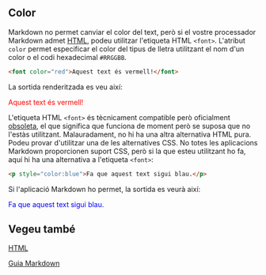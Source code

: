 ## Color

Markdown no permet canviar el color del text, però si el vostre processador Markdown admet [HTML](../sintaxi-basica/html.md), podeu utilitzar l'etiqueta HTML `<font>`. L'atribut `color` permet especificar el color del tipus de lletra utilitzant el nom d'un color o el codi hexadecimal `#RRGGBB`.

```html
<font color="red">Aquest text és vermell!</font>
```

La sortida renderitzada es veu així:

<p style="color:red">Aquest text és vermell!</p>

L'etiqueta HTML `<font>` és tècnicament compatible però oficialment [obsoleta](https://developer.mozilla.org/en-US/docs/Web/HTML/Element/font), el que significa que funciona de moment però se suposa que no l'estàs utilitzant. Malauradament, no hi ha una altra alternativa HTML pura. Podeu provar d'utilitzar una de les alternatives CSS. No totes les aplicacions Markdown proporcionen suport CSS, però si la que esteu utilitzant ho fa, aquí hi ha una alternativa a l'etiqueta `<font>`:

```html
<p style="color:blue">Fa que aquest text sigui blau.</p>
```

Si l'aplicació Markdown ho permet, la sortida es veurà així:

<p style="color:blue">Fa que aquest text sigui blau.</p>

## Vegeu també

[HTML](../sintaxi-basica/html.md)

[Guia Markdown](../README.md)

